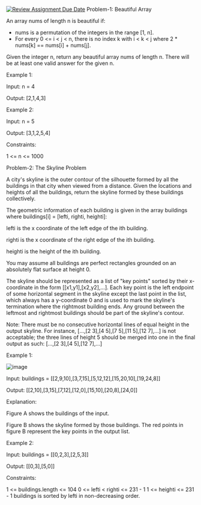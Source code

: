 [![Review Assignment Due Date](https://classroom.github.com/assets/deadline-readme-button-22041afd0340ce965d47ae6ef1cefeee28c7c493a6346c4f15d667ab976d596c.svg)](https://classroom.github.com/a/zkEBIg8P)
Problem-1: Beautiful Array

An array nums of length n is beautiful if:

- nums is a permutation of the integers in the range [1, n].
- For every 0 <= i < j < n, there is no index k with i < k < j where 2 * nums[k] == nums[i] + nums[j].


Given the integer n, return any beautiful array nums of length n. There will be at least one valid answer for the given n.

 

Example 1:

Input: n = 4

Output: [2,1,4,3]


Example 2:

Input: n = 5

Output: [3,1,2,5,4]
 

Constraints:


1 <= n <= 1000

Problem-2: The Skyline Problem

A city's skyline is the outer contour of the silhouette formed by all the buildings in that city when viewed from a distance. Given the locations and heights of all the buildings, return the skyline formed by these buildings collectively.

The geometric information of each building is given in the array buildings where buildings[i] = [lefti, righti, heighti]:

lefti is the x coordinate of the left edge of the ith building.

righti is the x coordinate of the right edge of the ith building.

heighti is the height of the ith building.

You may assume all buildings are perfect rectangles grounded on an absolutely flat surface at height 0.


The skyline should be represented as a list of "key points" sorted by their x-coordinate in the form [[x1,y1],[x2,y2],...]. Each key point is the left endpoint of some horizontal segment in the skyline except the last point in the list, which always has a y-coordinate 0 and is used to mark the skyline's termination where the rightmost building ends. Any ground between the leftmost and rightmost buildings should be part of the skyline's contour.

Note: There must be no consecutive horizontal lines of equal height in the output skyline. For instance, [...,[2 3],[4 5],[7 5],[11 5],[12 7],...] is not acceptable; the three lines of height 5 should be merged into one in the final output as such: [...,[2 3],[4 5],[12 7],...]

 

Example 1:










![image](https://github.com/user-attachments/assets/14c896c7-a756-4987-b2dd-a9dd822245e8)














Input: buildings = [[2,9,10],[3,7,15],[5,12,12],[15,20,10],[19,24,8]]

Output: [[2,10],[3,15],[7,12],[12,0],[15,10],[20,8],[24,0]]

Explanation:

Figure A shows the buildings of the input.

Figure B shows the skyline formed by those buildings. The red points in figure B represent the key points in the output list.



Example 2:

Input: buildings = [[0,2,3],[2,5,3]]

Output: [[0,3],[5,0]]
 

Constraints:

1 <= buildings.length <= 104
0 <= lefti < righti <= 231 - 1
1 <= heighti <= 231 - 1
buildings is sorted by lefti in non-decreasing order.
